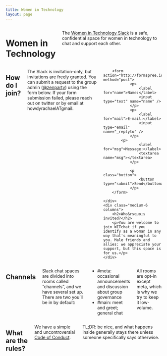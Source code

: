 ```yaml
---
title: Women in Technology
layout: page
---
```


<div class="row">
	<div class="panel callout columns">
		<h1>Women in Technology</h1>
		<p>The <a href="https://womenintech.slack.com">Women in Technology Slack</a> is a safe, confidential space for women in technology to chat and support each other.</p>
	</div>
</div>
<div class="row">
	<div class="medium-6 columns">
		<h2>How do I join?</h2>
		<p>The Slack is invitation-only, but invitations are freely granted. You can submit a request to the group admin (<a href="http://twitter.com/zenparty">@zenparty</a>) using the form below. If your form submission failed, please reach out on twitter or by email at howdyrachaelATgmail.</p>
		
		<form action="http://formspree.io/howdyrachael@gmail.com" method="post">
    			<p>
    				<label for="name">Name:</label>
    				<input type="text" name="name" />
    			</p>
    			<p>
        			<label for="mail">E-mail:</label>
        			<input type="email" name="_replyto" />
    			</p>
			<p>
        			<label for="msg">Message:</label>
        			<textarea name="msg"></textarea>
    			</p>
    
    			<p class="button">
        			<button type="submit">Send</button>
    			</p>
		</form>
		
	</div>
	<div class="medium-6 columns">
		<h2>Who&rsquo;s invited?</h2>
		<p>You are welcome to join WITchat if you identify as a woman in any way that's meaningful to you. Male friends and allies: we appreciate your support, but this space is for us.</p>
	</div>
</div>

<div class="row">
	<div class="medium-6 columns">
		<h2>Channels</h2>
		<p>Slack chat spaces are divided into rooms called &ldquo;channels&rdquo;, and we have several set up. There are two you&rsquo;ll be in by default:</p>
		<ul class="no-bullets">
			<li><span class="label radius">#meta:</span> occasional announcements and discussion about group governance</li>
			<li><span class="label radius">#main:</span> meet and greet; general chat</li>
		</ul>
		<p>All rooms are opt-in except <span class="label radius">meta</span>, which is why we try to keep it low-volume.</p>
	</div>
	<div class="medium-6 columns">
		<h2>What are the rules?</h2>
		<p>We have a simple and uncontroversial <a href="/coc.html">Code of Conduct</a>.</p> <p><span class="label radius">TL;DR:</span> be nice, and what happens inside generally stays there unless someone specifically says otherwise.</p>
	</div>
</div>
